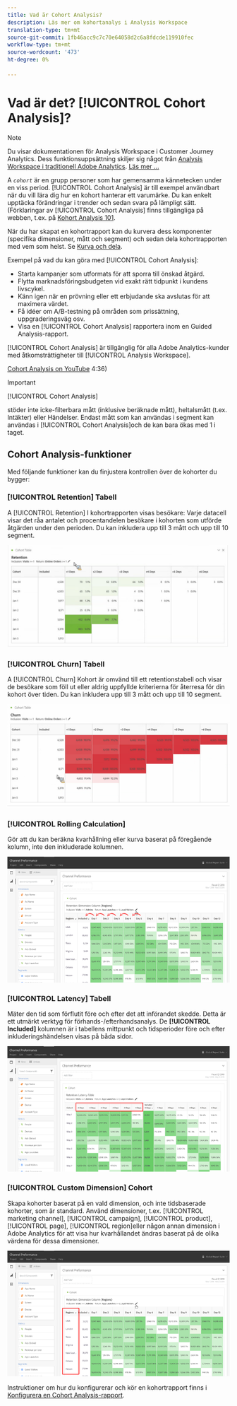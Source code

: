 ```yaml
---
title: Vad är Cohort Analysis?
description: Läs mer om kohortanalys i Analysis Workspace
translation-type: tm+mt
source-git-commit: 1fb46acc9c7c70e64058d2c6a8fdcde119910fec
workflow-type: tm+mt
source-wordcount: '473'
ht-degree: 0%

---
```



# Vad är det? [!UICONTROL Cohort Analysis]?

>[!NOTE]
>
>Du visar dokumentationen för Analysis Workspace i Customer Journey Analytics. Dess funktionsuppsättning skiljer sig något från [Analysis Workspace i traditionell Adobe Analytics](https://docs.adobe.com/content/help/en/analytics/analyze/analysis-workspace/home.html). [Läs mer …](/help/getting-started/cja-aa.md)

A *`cohort`* är en grupp personer som har gemensamma kännetecken under en viss period. [!UICONTROL Cohort Analysis] är till exempel användbart när du vill lära dig hur en kohort hanterar ett varumärke. Du kan enkelt upptäcka förändringar i trender och sedan svara på lämpligt sätt. (Förklaringar av [!UICONTROL Cohort Analysis] finns tillgängliga på webben, t.ex. på [Kohort Analysis 101](https://en.wikipedia.org/wiki/Cohort_analysis).

När du har skapat en kohortrapport kan du kurvera dess komponenter (specifika dimensioner, mått och segment) och sedan dela kohortrapporten med vem som helst. Se [Kurva och dela](/help/analysis-workspace/curate-share/curate.md).

Exempel på vad du kan göra med [!UICONTROL Cohort Analysis]:

* Starta kampanjer som utformats för att sporra till önskad åtgärd.
* Flytta marknadsföringsbudgeten vid exakt rätt tidpunkt i kundens livscykel.
* Känn igen när en prövning eller ett erbjudande ska avslutas för att maximera värdet.
* Få idéer om A/B-testning på områden som prissättning, uppgraderingsväg osv.
* Visa en [!UICONTROL Cohort Analysis] rapportera inom en Guided Analysis-rapport.

[!UICONTROL Cohort Analysis] är tillgänglig för alla Adobe Analytics-kunder med åtkomsträttigheter till [!UICONTROL Analysis Workspace].

[Cohort Analysis on YouTube](https://www.youtube.com/watch?v=kqOIYrvV-co&amp;index=45&amp;list=PL2tCx83mn7GuNnQdYGOtlyCu0V5mEZ8sS) 4:36)

>[!IMPORTANT]
>
>[!UICONTROL Cohort Analysis]
>
>stöder inte icke-filterbara mått (inklusive beräknade mått), heltalsmått (t.ex. Intäkter) eller Händelser. Endast mått som kan användas i segment kan användas i
>[!UICONTROL Cohort Analysis]och de kan bara ökas med 1 i taget.

## Cohort Analysis-funktioner

Med följande funktioner kan du finjustera kontrollen över de kohorter du bygger:

### [!UICONTROL Retention] Tabell

A [!UICONTROL Retention] I kohortrapporten visas besökare: Varje datacell visar det råa antalet och procentandelen besökare i kohorten som utförde åtgärden under den perioden. Du kan inkludera upp till 3 mått och upp till 10 segment.

![](assets/retention-report.png)

### [!UICONTROL Churn] Tabell

A [!UICONTROL Churn] Kohort är omvänd till ett retentionstabell och visar de besökare som föll ut eller aldrig uppfyllde kriterierna för återresa för din kohort över tiden. Du kan inkludera upp till 3 mått och upp till 10 segment.

![](assets/churn-report.png)

### [!UICONTROL Rolling Calculation]

Gör att du kan beräkna kvarhållning eller kurva baserat på föregående kolumn, inte den inkluderade kolumnen.

![](assets/cohort-rolling-calculation.png)

### [!UICONTROL Latency] Tabell

Mäter den tid som förflutit före och efter det att införandet skedde. Detta är ett utmärkt verktyg för förhands-/efterhandsanalys. De **[!UICONTROL Included]** kolumnen är i tabellens mittpunkt och tidsperioder före och efter inkluderingshändelsen visas på båda sidor.

![](assets/cohort-latency.png)

### [!UICONTROL Custom Dimension] Cohort

Skapa kohorter baserat på en vald dimension, och inte tidsbaserade kohorter, som är standard. Använd dimensioner, t.ex. [!UICONTROL marketing channel], [!UICONTROL campaign], [!UICONTROL product], [!UICONTROL page], [!UICONTROL region]eller någon annan dimension i Adobe Analytics för att visa hur kvarhållandet ändras baserat på de olika värdena för dessa dimensioner.

![](assets/cohort-customizable-cohort-row.png)

Instruktioner om hur du konfigurerar och kör en kohortrapport finns i [Konfigurera en Cohort Analysis-rapport](/help/analysis-workspace/visualizations/cohort-table/t-cohort.md).

